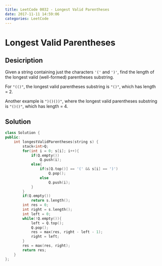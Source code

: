 ```yaml
---
title: LeetCode 0032 - Longest Valid Parentheses
date: 2017-11-11 14:59:06
categories: LeetCode
---
```

# Longest Valid Parentheses #

<!--more-->

## Desicription ##

Given a string containing just the characters `'('` and `')'`, find the length of the longest valid (well-formed) parentheses substring.

For `"(()"`, the longest valid parentheses substring is `"()"`, which has length = 2.

Another example is `")()())"`, where the longest valid parentheses substring is `"()()"`, which has length = 4.

## Solution ##

```cpp
class Solution {
public:
    int longestValidParentheses(string s) {
        stack<int>Q;
        for(int i = 0; s[i]; i++){
            if(Q.empty())
                Q.push(i);
            else{
                if(s[Q.top()] == '(' && s[i] == ')')
                    Q.pop();
                else
                    Q.push(i);
            }
        }
        if(Q.empty())
            return s.length();
        int res = 0;
        int right = s.length();
        int left = 0;
        while(!Q.empty()){
            left = Q.top();
            Q.pop();
            res = max(res, right - left - 1);
            right = left;
        }
        res = max(res, right);
        return res;
    }
};
```